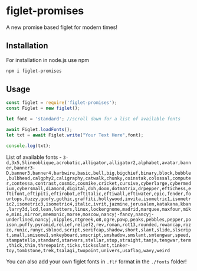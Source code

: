 # figlet-promises

A new promise based figlet for modern times!

## Installation

For installation in node.js use npm

```bash
npm i figlet-promises
```

## Usage

```node.js
const figlet = require('figlet-promises');
const Figlet = new figlet();

let font = 'standard'; //scroll down for a list of available fonts

await Figlet.loadFonts();
let txt = await Figlet.write("Your Text Here",font);

console.log(txt);
```

List of available fonts - 
`
3-d,3x5,5lineoblique,acrobatic,alligator,alligator2,alphabet,avatar,banner,banner3-D,banner3,banner4,barbwire,basic,bell,big,bigchief,binary,block,bubble,bulbhead,calgphy2,caligraphy,catwalk,chunky,coinstak,colossal,computer,contessa,contrast,cosmic,cosmike,cricket,cursive,cyberlarge,cybermedium,cybersmall,diamond,digital,doh,doom,dotmatrix,drpepper,eftichess,eftifont,eftipiti,eftirobot,eftitalic,eftiwall,eftiwater,epic,fender,fourtops,fuzzy,goofy,gothic,graffiti,hollywood,invita,isometric1,isometric2,isometric3,isometric4,italic,ivrit,jazmine,jerusalem,katakana,kban,larry3d,lcd,lean,letters,linux,lockergnome,madrid,marquee,maxfour,mike,mini,mirror,mnemonic,morse,moscow,nancyj-fancy,nancyj-underlined,nancyj,nipples,ntgreek,o8,ogre,pawp,peaks,pebbles,pepper,poison,puffy,pyramid,relief,relief2,rev,roman,rot13,rounded,rowancap,rozzo,runic,runyc,sblood,script,serifcap,shadow,short,slant,slide,slscript,small,smisome1,smkeyboard,smscript,smshadow,smslant,smtengwar,speed,stampatello,standard,starwars,stellar,stop,straight,tanja,tengwar,term,thick,thin,threepoint,ticks,ticksslant,tinker-toy,tombstone,trek,tsalagi,twopoint,univers,usaflag,wavy,weird
`

You can also add your own figlet fonts in `.flf` format in the `./fonts` folder!